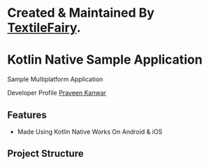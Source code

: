 # Created & Maintained By [TextileFairy][2].

Kotlin Native Sample Application
================================

Sample Multiplatform Application

Developer Profile [Praveen Kanwar][1]

Features
--------
* Made Using Kotlin Native Works On Android &amp; iOS


Project Structure
-----------------


[1]: https://www.praveen-kanwar.com
[2]: https://www.textilefairy.com
